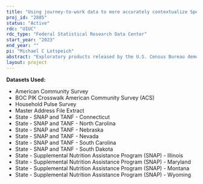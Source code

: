 ```yaml
---
title: "Using journey-to-work data to more accurately contextualize Special Nutrition Assistance Program eligibility/participation rates in rural areas"
proj_id: "2885"
status: "Active"
rdc: "UIUC"
rdc_type: "Federal Statistical Research Data Center"
start_year: "2023"
end_year: ""
pi: "Michael C Lotspeich"
abstract: "Exploratory products released by the U.S. Census Bureau demonstrate that SNAP eligibility and participation rates vary across space and time (2021). Yet, there have been few efforts to correlate this eligibility/participation gap with individual/community-level characteristics. Our team's ongoing qualitative efforts for the Supplemental Nutrition Assistance Program Education program (SNAP-Ed) in Illinois has identified over 140 linked networks where participants commute between 102 counties for work, groceries, and social resources. To build on these qualitative findings, we will link journey-to-work data from the American Community Survey (ACS) with SNAP administrative records to quantify rural spatial uncertainties of food access for socially disadvantaged and military families. We use a unique linked dataset consisting of SNAP administrative records from eleven states linked to demographic information from the ACS. This dataset will be merged with community-level characteristics as potential predictors of the gap between participation and eligibility."
layout: project
---
```


**Datasets Used:**

  - American Community Survey 
  - BOC PIK Crosswalk American Community Survey (ACS) 
  - Household Pulse Survey 
  - Master Address File Extract 
  - State - SNAP and TANF - Connecticut 
  - State - SNAP and TANF - North Carolina 
  - State - SNAP and TANF - Nebraska 
  - State - SNAP and TANF - Nevada 
  - State - SNAP and TANF - South Carolina 
  - State - SNAP and TANF - South Dakota 
  - State - Supplemental Nutrition Assistance Program (SNAP) - Illinois 
  - State - Supplemental Nutrition Assistance Program (SNAP) - Maryland 
  - State - Supplemental Nutrition Assistance Program (SNAP) - Montana 
  - State - Supplemental Nutrition Assistance Program (SNAP) - Wyoming 

